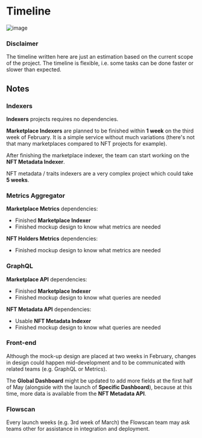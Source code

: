 # Timeline

![image](https://user-images.githubusercontent.com/16462328/153236215-af2bc260-6e14-4c12-9d4b-0f246bf332cc.png)

### Disclaimer

The timeline written here are just an estimation based on the current scope of the project. The timeline is flexible, i.e. some tasks can be done faster or slower than expected.

## Notes

### Indexers 

**Indexers** projects requires no dependencies.

**Marketplace Indexers** are planned to be finished within **1 week** on the third week of February. It is a simple service without much variations (there's not that many marketplaces compared to NFT projects for example). 

After finishing the marketplace indexer, the team can start working on the **NFT Metadata Indexer**.

NFT metadata / traits indexers are a very complex project which could take **5 weeks**.

### Metrics Aggregator

**Marketplace Metrics** dependencies:
- Finished **Marketplace Indexer**
- Finished mockup design to know what metrics are needed

**NFT Holders Metrics** dependencies:
- Finished mockup design to know what metrics are needed

### GraphQL

**Marketplace API** dependencies:
- Finished **Marketplace Indexer**
- Finished mockup design to know what queries are needed

**NFT Metadata API** dependencies:
- Usable **NFT Metadata Indexer**
- Finished mockup design to know what queries are needed

### Front-end 

Although the mock-up design are placed at two weeks in February, changes in design could happen mid-development and to be communicated with related teams (e.g. GraphQL or Metrics).

The **Global Dashboard** might be updated to add more fields at the first half of May (alongside with the launch of **Specific Dashboard**), because at this time, more data is available from the **NFT Metadata API**.

### Flowscan

Every launch weeks (e.g. 3rd week of March) the Flowscan team may ask teams other for assistance in integration and deployment. 
